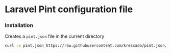 # Laravel Pint configuration file

### Installation

Creates a `pint.json` file in the current directory
```bash
curl -o pint.json https://raw.githubusercontent.com/krescado/pint.json/main/pint.json && echo "File downloaded and saved as pint.json" || echo "Failed to download file" && composer require laravel/pint --dev
```
